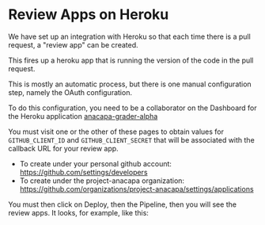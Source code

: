 # Review Apps on Heroku

We have set up an integration with Heroku so that each time there is a pull request, a "review app" can be created.

This fires up a heroku app that is running the version of the code in the pull request.

This is mostly an automatic process, but there is one manual configuration step, namely the OAuth configuration.

To do this configuration, you need to be a collaborator on the Dashboard for the Heroku application [anacapa-grader-alpha](https://dashboard.heroku.com/apps/anacapa-grader-alpha/resources)

You must visit one or the other of these pages to obtain values for `GITHUB_CLIENT_ID` and `GITHUB_CLIENT_SECRET` that will be associated with the callback URL for your review app.

* To create under your personal github account: https://github.com/settings/developers
* To create under the project-anacapa organization: https://github.com/organizations/project-anacapa/settings/applications

You must then click on Deploy, then the Pipeline, then you will see the review apps.  It looks, for example, like this:


